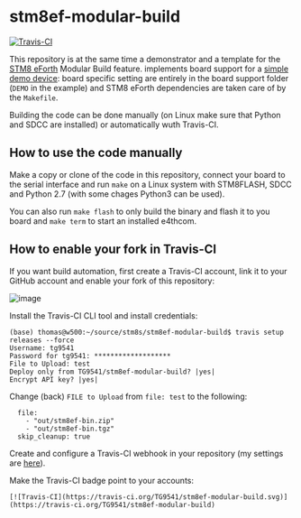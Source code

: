 # stm8ef-modular-build

[![Travis-CI](https://travis-ci.org/TG9541/stm8ef-modular-build.svg)](https://travis-ci.org/TG9541/stm8ef-modular-build)

This repository is at the same time a demonstrator and a template for the [STM8 eForth](https://github.com/TG9541/stm8ef) Modular Build feature. implements board support for a [simple demo device](https://github.com/TG9541/stm8ef-modular-build/tree/master/DEMO): board specific setting are entirely in the board support folder (`DEMO` in the example) and STM8 eForth dependencies are taken care of by the `Makefile`.

Building the code can be done manually (on Linux make sure that Python and SDCC are installed) or automatically wuth Travis-CI.

## How to use the code manually

Make a copy or clone of the code in this repository, connect your board to the serial interface and run `make` on a Linux system with STM8FLASH, SDCC and Python 2.7 (with some chages Python3 can be used).

You can also run `make flash` to only build the binary and flash it to you board and `make term` to start an installed e4thcom.

## How to enable your fork in Travis-CI

If you want build automation, first create a Travis-CI account, link it to your GitHub account and enable your fork of this repository:

![image](https://user-images.githubusercontent.com/5466977/79549569-7041d100-8097-11ea-86a2-8a544cdea3b5.png)

Install the Travis-CI CLI tool and install credentials:

```
(base) thomas@w500:~/source/stm8s/stm8ef-modular-build$ travis setup releases --force
Username: tg9541
Password for tg9541: *******************
File to Upload: test
Deploy only from TG9541/stm8ef-modular-build? |yes| 
Encrypt API key? |yes| 
```

Change (back) `FILE to Upload` from `file: test` to the following:

```
  file:
    - "out/stm8ef-bin.zip"
    - "out/stm8ef-bin.tgz"
  skip_cleanup: true
```

Create and configure a Travis-CI webhook in your repository (my settings are [here](https://github.com/TG9541/stm8ef-modular-build/issues/1#issuecomment-615125384)).

Make the Travis-CI badge point to your accounts:
```
[![Travis-CI](https://travis-ci.org/TG9541/stm8ef-modular-build.svg)](https://travis-ci.org/TG9541/stm8ef-modular-build)
```
